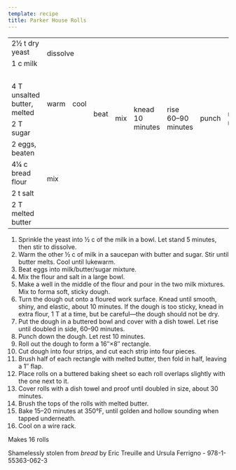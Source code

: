 ```yaml
---
template: recipe
title: Parker House Rolls
---
```


<table>
<tr>
<td>2&frac12; t dry yeast</td>
<td rowspan="2" colspan="3">dissolve</td>
<td rowspan="8">mix</td>
<td rowspan="8">knead 10 minutes</td>
<td rowspan="8">rise 60&ndash;90 minutes</td>
<td rowspan="8">punch</td>
<td rowspan="8">rest 10 minutes</td>
<td rowspan="8">roll</td>
<td rowspan="8">divide in 16</td>
<td rowspan="9">brush</td>
<td rowspan="9">fold</td>
<td rowspan="9">proof 30 minutes</td>
<td rowspan="9">brush with butter</td>
<td rowspan="9">bake 15&ndash;20 minutes at 350&deg;F</td>
</tr>
<tr>
<td>1 c milk</td>
</tr>
<tr>
<td class="tophide">&nbsp;</td>
<td rowspan="3">warm</td>
<td rowspan="3">cool</td>
<td rowspan="4">beat</td>
</tr>
<tr>
<td>4 T unsalted butter, melted</td>
</tr>
<tr>
<td>2 T sugar</td>
</tr>
<tr>
<td>2 eggs, beaten</td>
<td colspan="2" class="righthide">&nbsp;</td>
</tr>
<tr>
<td>4&frac14; c bread flour</td>
<td colspan="3" rowspan="2">mix</td>
</tr>
<tr>
<td>2 t salt</td>
</tr>
<tr>
<td>2 T melted butter</td>
<td colspan="10" class="righthide">&nbsp;</td>
</tr>
</table>

<ol>
<li>Sprinkle the yeast into &frac12; c of the milk in a bowl. Let stand 5 minutes, then stir to dissolve.</li>
<li>Warm the other &frac12; c of milk in a saucepan with butter and sugar. Stir until butter melts. Cool until lukewarm.</li>
<li>Beat eggs into milk/butter/sugar mixture.</li>
<li>Mix the flour and salt in a large bowl.</li>
<li>Make a well in the middle of the flour and pour in the two milk mixtures. Mix to forma  soft, sticky dough.</li>
<li>Turn the dough out onto a floured work surface. Knead until smooth, shiny, and elastic, about 10 minutes. If the dough is too sticky, knead in extra flour, 1 T at a time, but be careful&mdash;the dough should not be dry.</li>
<li>Put the dough in a buttered bowl and cover with a dish towel. Let rise until doubled in side, 60&ndash;90 minutes.</li>
<li>Punch down the dough. Let rest 10 minutes.</li>
<li>Roll out the dough to form a 16&Prime;&times;8&Prime; rectangle.</li>
<li>Cut dough into four strips, and cut each strip into four pieces.</li>
<li>Brush half of each rectangle with melted butter, then fold in half, leaving a 1&Prime; flap.</li>
<li>Place rolls on a buttered baking sheet so each roll overlaps slightly with the one next to it.</li>
<li>Cover rolls with a dish towel and proof until doubled in size, about 30 minutes.</li>
<li>Brush the tops of the rolls with melted butter.</li>
<li>Bake 15&ndash;20 minutes at 350&deg;F, until golden and hollow sounding when tapped underneath.</li>
<li>Cool on a wire rack.</li>
</ol>

<p>Makes 16 rolls</p>
<p class="confession">Shamelessly stolen from <i>bread</i> by Eric Treuille and Ursula Ferrigno - 978-1-55363-062-3</p>
